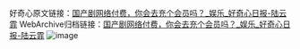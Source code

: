 好奇心原文链接：[国产剧网络付费，你会去充个会员吗？_娱乐_好奇心日报-陆云霏](https://www.qdaily.com/articles/5753.html)
WebArchive归档链接：[国产剧网络付费，你会去充个会员吗？_娱乐_好奇心日报-陆云霏](http://web.archive.org/web/20190623165408/https://www.qdaily.com/articles/5753.html)
![image](http://ww3.sinaimg.cn/large/007d5XDply1g3w94ac1d0j30u02cn7wh)